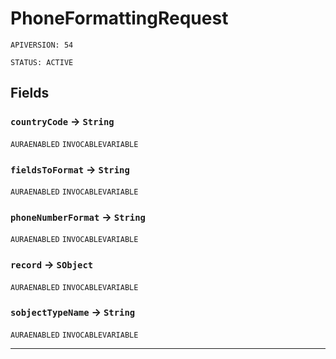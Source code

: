 # PhoneFormattingRequest

`APIVERSION: 54`

`STATUS: ACTIVE`
## Fields

### `countryCode` → `String`

`AURAENABLED` 
`INVOCABLEVARIABLE` 

### `fieldsToFormat` → `String`

`AURAENABLED` 
`INVOCABLEVARIABLE` 

### `phoneNumberFormat` → `String`

`AURAENABLED` 
`INVOCABLEVARIABLE` 

### `record` → `SObject`

`AURAENABLED` 
`INVOCABLEVARIABLE` 

### `sobjectTypeName` → `String`

`AURAENABLED` 
`INVOCABLEVARIABLE` 

---
